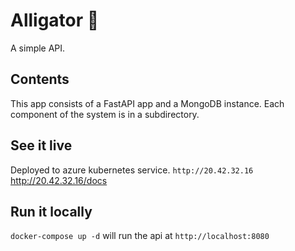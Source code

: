 # Alligator :crocodile:
A simple API.

## Contents
This app consists of a FastAPI app and a MongoDB instance.
Each component of the system is in a subdirectory.

## See it live
Deployed to azure kubernetes service. `http://20.42.32.16`<br>
<http://20.42.32.16/docs>

## Run it locally
`docker-compose up -d` will run the api at `http://localhost:8080`
